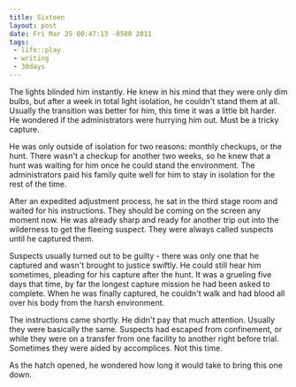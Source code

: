 ```yaml
--- 
title: Sixteen
layout: post
date: Fri Mar 25 00:47:13 -0500 2011
tags:
 - life::play
 - writing
 - 30days
---
```

The lights blinded him instantly.  He knew in his mind that they were
only dim bulbs, but after a week in total light isolation, he couldn't
stand them at all.  Usually the transition was better for him, this
time it was a little bit harder.   He wondered if the administrators
were hurrying him out.  Must be a tricky capture.

He was only outside of isolation for two reasons: monthly checkups,
or the hunt.  There wasn't a checkup for another two weeks, so he knew
that a hunt was waiting for him once he could stand the environment.
The administrators paid his family quite well for him to stay in
isolation for the rest of the time.

After an expedited adjustment process, he sat in the third stage room
and waited for his instructions.  They should be coming on the screen
any moment now.  He was already sharp and ready for
another trip out into the wilderness to get the fleeing suspect.  They
were always called suspects until he captured them.

Suspects usually turned out to be guilty - there was only one that he
captured and wasn't brought to justice swiftly.  He could still hear
him sometimes, pleading for his capture after the hunt.  It was a
grueling five days that time, by far the longest capture mission he
had been asked to complete.  When he was finally captured, he couldn't
walk and had blood all over his body from the harsh environment.

The instructions came shortly.  He didn't pay that much attention.
Usually they were basically the same.  Suspects had escaped from
confinement, or while they were on a transfer from one facility to
another right before trial.  Sometimes they were aided by accomplices.
Not this time.

As the hatch opened, he wondered how long it would take to bring this
one down.

